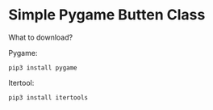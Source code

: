 # Simple Pygame Butten Class

<p>What to download?</p>
<p>Pygame: </p>

```
pip3 install pygame
``` 
<p>Itertool: </p>

```
pip3 install itertools
```


